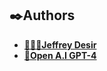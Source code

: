 <h2>✒️Authors</h2>

* [**👩🏿‍💻Jeffrey Desir**](https://desirable.solutions/team/jeffreydesir)
* [**🤖Open A.I GPT-4**](https://chat.openai.com)